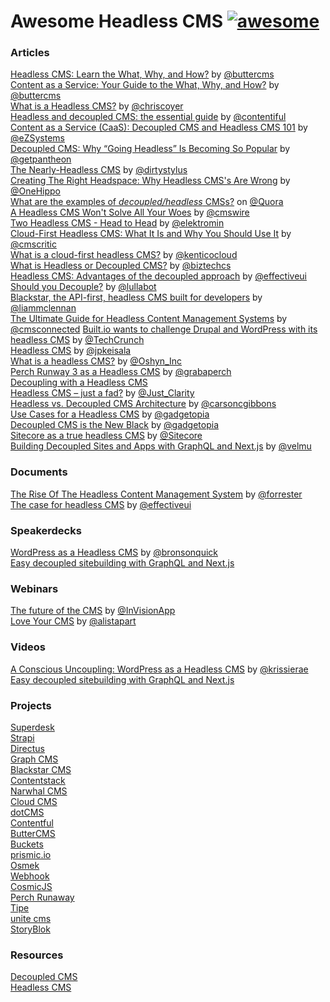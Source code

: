 # Awesome Headless CMS [![awesome](https://cdn.rawgit.com/sindresorhus/awesome/master/media/badge.svg)](https://github.com/sindresorhus/awesome)

### Articles

[Headless CMS: Learn the What, Why, and How?](https://buttercms.com/blog/headless-cms-learn-the-what-why-and-how) by [@buttercms](https://github.com/buttercms)</br>
[Content as a Service: Your Guide to the What, Why, and How?](https://buttercms.com/blog/content-as-a-service-your-guide-to-the-what-why-and-how) by [@buttercms](https://github.com/buttercms)</br>
[What is a Headless CMS?](https://css-tricks.com/what-is-a-headless-cms/) by [@chriscoyer](https://github.com/chriscoyier)  
[Headless and decoupled CMS: the essential guide](https://www.contentful.com/r/knowledgebase/headless-and-decoupled-cms/) by [@contentiful](https://github.com/contentful)  
[Content as a Service (CaaS): Decoupled CMS and Headless CMS 101](https://ez.no/Blog/Content-as-a-Service-CaaS-Decoupled-CMS-and-Headless-CMS-101) by [@eZSystems](https://twitter.com/ezsystems)  
[Decoupled CMS: Why “Going Headless” Is Becoming So Popular](https://pantheon.io/decoupled-cms) by [@getpantheon](https://twitter.com/getpantheon)  
[The Nearly-Headless CMS](https://alistapart.com/column/nearly-headless-cms) by [@dirtystylus](https://twitter.com/dirtystylus)  
[Creating The Right Headspace: Why Headless CMS's Are Wrong](https://www.onehippo.com/en/resources/blogs/2016/2/why-headless-cms-is-wrong.html) by [@OneHippo](https://twitter.com/onehippo)  
[What are the examples of *decoupled/headless* CMSs?](https://www.quora.com/What-are-the-examples-of-*decoupled-headless*-CMSs) on [@Quora](https://twitter.com/Quora)  
[A Headless CMS Won't Solve All Your Woes](http://www.cmswire.com/web-cms/a-headless-cms-wont-solve-all-your-woes/) by [@cmswire](https://twitter.com/CMSWire)  
[Two Headless CMS - Head to Head](https://medium.com/apegroup-texts/two-headless-cms-head-to-head-94ea26b0b80f#.cocaed99l) by [@elektromin](https://twitter.com/elektromin)  
[Cloud-First Headless CMS: What It Is and Why You Should Use It](https://www.cmscritic.com/cloud-first-headless-cms-what-it-is-and-why-you-should-use-it/) by [@cmscritic](https://twitter.com/cmscritic)  
[What is a cloud-first headless CMS?](https://kenticocloud.com/blog/what-is-headless-cms) by [@kenticocloud](https://twitter.com/kenticocloud)  
[What is Headless or Decoupled CMS?](https://www.biztechcs.com/blog/what-headless-decoupled-cms/) by [@biztechcs](https://twitter.com/biztechcs)  
[Headless CMS: Advantages of the decoupled approach](http://www.effectiveui.com/blog/2016/11/14/headless-cms-advantages-decoupled-approach/) by [@effectiveui](https://twitter.com/effectiveui/)  
[Should you Decouple?](https://www.lullabot.com/articles/should-you-decouple) by [@lullabot](https://twitter.com/lullabot)  
[Blackstar, the API-first, headless CMS built for developers](http://withouttheloop.com/articles/2016-04-27-headless-cms/) by [@liammclennan](https://twitter.com/liammclennan)  
[The Ultimate Guide for Headless Content Management Systems](http://www.cms-connected.com/News-Archive/December-2016/The-Ultimate-Guide-for-Headless-Content-Management) by [@cmsconnected](https://twitter.com/cmsconnected)
[Built.io wants to challenge Drupal and WordPress with its headless CMS](https://techcrunch.com/2016/03/10/built-io-wants-to-challenge-drupal-and-wordpress-with-its-headless-cms/) by [@TechCrunch](https://twitter.com/techcrunch)   
[Headless CMS](https://www.jpkeisala.com/headless-cms/) by [@jpkeisala](https://twitter.com/jpkeisala)  
[What is a headless CMS?](http://www.oshyn.com/Blogs/2016/december/Headless-CMS) by [@Oshyn_Inc](https://twitter.com/Oshyn_Inc)  
[Perch Runway 3 as a Headless CMS](https://grabaperch.com/blog/archive/perch-runway-3-as-a-headless-cms) by [@grabaperch](https://twitter.com/grabaperch)  
[Decoupling with a Headless CMS](http://symfony-cms.net/decoupling-headless-cms)  
[Headless CMS – just a fad?](http://www.digitalclaritygroup.com/headless-cms/) by [@Just_Clarity](https://twitter.com/Just_Clarity)  
[Headless vs. Decoupled CMS Architecture](https://hackernoon.com/headless-vs-decoupled-cms-architecture-e240838fbc99) by [@carsoncgibbons](https://twitter.com/carsoncgibbons)  
[Use Cases for a Headless CMS](http://gadgetopia.com/post/9743) by [@gadgetopia](https://twitter.com/gadgetopia/)  
[Decoupled CMS is the New Black](http://gadgetopia.com/post/7330) by [@gadgetopia](https://twitter.com/gadgetopia/)  
[Sitecore as a true headless CMS](https://www.sitecore.net/da-dk/company/blog/356/sitecore-as-a-true-headless-cms-4418) by [@Sitecore](https://twitter.com/Sitecore)   
[Building Decoupled Sites and Apps with GraphQL and Next.js](https://malloc.fi/building-decoupled-sites-and-apps-with-graphql-and-next-js) by [@velmu](https://twitter.com/velmu)

### Documents

[The Rise Of The Headless Content Management
System](documents/the-rise-of-the-headless-cms.pdf) by [@forrester](https://twitter.com/forrester)  
[The case for headless CMS](documents/EffectiveUI_HeadlessCMS.pdf) by [@effectiveui](https://twitter.com/effectiveui/)  

### Speakerdecks

[WordPress as a Headless CMS](https://www.slideshare.net/WordCampSydney/wordpress-as-a-headless-cms) by [@bronsonquick](https://twitter.com/bronsonquick)   
[Easy decoupled sitebuilding with GraphQL and Next.js](https://janit.iki.fi/cms-graphql-nextjs/#/)

### Webinars

[The future of the CMS](http://blog.invisionapp.com/the-future-of-the-cms/) by [@InVisionApp](https://twitter.com/InVisionApp)  
[Love Your CMS](https://alistapart.com/event/content-management) by [@alistapart](https://twitter.com/alistapart)

### Videos

[A Conscious Uncoupling: WordPress as a Headless CMS](https://www.youtube.com/watch?v=RDx6G287WKo) by [@krissierae](https://twitter.com/krissierae)   
[Easy decoupled sitebuilding with GraphQL and Next.js](https://www.youtube.com/watch?v=XcWsa3s8GnE)

### Projects

[Superdesk](https://www.superdesk.org/)  
[Strapi](https://strapi.io/)  
[Directus](https://getdirectus.com/)  
[Graph CMS](https://graphcms.com/)  
[Blackstar CMS](https://blackstarcms.net/)  
[Contentstack](https://www.built.io/products/contentstack/overview)  
[Narwhal CMS](http://www.narwhalcms.com/)  
[Cloud CMS](https://www.cloudcms.com/)  
[dotCMS](http://dotcms.com/)  
[Contentful](https://www.contentful.com/)  
[ButterCMS](https://buttercms.com/)  
[Buckets](http://buckets.io/)  
[prismic.io](https://prismic.io/)  
[Osmek](http://osmek.com/)  
[Webhook](http://www.webhook.com/)  
[CosmicJS](https://cosmicjs.com/)  
[Perch Runaway](https://perchrunway.com/)   
[Tipe](https://tipe.io/)  
[unite cms](https://www.unitecms.io/)  
[StoryBlok](https://www.storyblok.com/)

### Resources

[Decoupled CMS](http://decoupledcms.org/)  
[Headless CMS](https://headlesscms.org/)  










